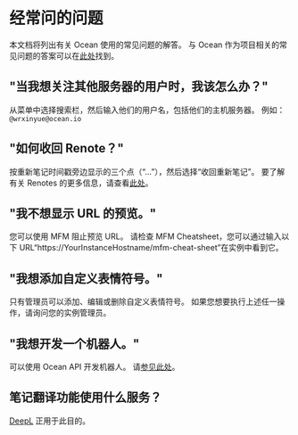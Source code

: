 # 经常问的问题
本文档将列出有关 Ocean 使用的常见问题的解答。 与 Ocean 作为项目相关的常见问题的答案可以在[此处](../ocean#frequently-asked-questions)找到。

## "当我想关注其他服务器的用户时，我该怎么办？"
从菜单中选择搜索栏，然后输入他们的用户名，包括他们的主机服务器。 例如：`@wrxinyue@ocean.io`

## "如何收回 Renote？"
按重新笔记时间戳旁边显示的三个点（“...”），然后选择“收回重新笔记”。 要了解有关 Renotes 的更多信息，请查看[此处](../features/note#renote)。

## "我不想显示 URL 的预览。"
您可以使用 MFM 阻止预览 URL。 请检查 MFM Cheatsheet，您可以通过输入以下 URL“https://YourInstanceHostname/mfm-cheat-sheet”在实例中看到它。

## "我想添加自定义表情符号。"
只有管理员可以添加、编辑或删除自定义表情符号。 如果您想要执行上述任一操作，请询问您的实例管理员。

## "我想开发一个机器人。"
可以使用 Ocean API 开发机器人。 请[参见此处](../docs/api)。

## 笔记翻译功能使用什么服务？
[DeepL](https://www.deepl.com/) 正用于此目的。
